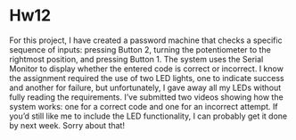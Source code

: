 # Hw12
 
For this project, I have created a password machine that checks a specific sequence of inputs: pressing Button 2, turning the potentiometer to the rightmost position, and pressing Button 1. The system uses the Serial Monitor to display whether the entered code is correct or incorrect. I know the assignment required the use of two LED lights, one to indicate success and another for failure, but unfortunately, I gave away all my LEDs without fully reading the requirements. I’ve submitted two videos showing how the system works: one for a correct code and one for an incorrect attempt. If you’d still like me to include the LED functionality, I can probably get it done by next week. Sorry about that!